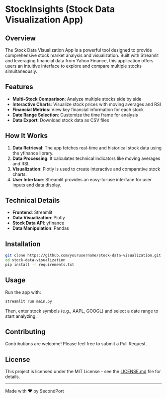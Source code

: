 # StockInsights (Stock Data Visualization App)

## Overview

The Stock Data Visualization App is a powerful tool designed to provide comprehensive stock market analysis and visualization. Built with Streamlit and leveraging financial data from Yahoo Finance, this application offers users an intuitive interface to explore and compare multiple stocks simultaneously.

## Features

- **Multi-Stock Comparison**: Analyze multiple stocks side by side
- **Interactive Charts**: Visualize stock prices with moving averages and RSI
- **Financial Metrics**: View key financial information for each stock
- **Date Range Selection**: Customize the time frame for analysis
- **Data Export**: Download stock data as CSV files

## How It Works

1. **Data Retrieval**: The app fetches real-time and historical stock data using the yfinance library.
2. **Data Processing**: It calculates technical indicators like moving averages and RSI.
3. **Visualization**: Plotly is used to create interactive and comparative stock charts.
4. **User Interface**: Streamlit provides an easy-to-use interface for user inputs and data display.

## Technical Details

- **Frontend**: Streamlit
- **Data Visualization**: Plotly
- **Stock Data API**: yfinance
- **Data Manipulation**: Pandas

## Installation

```bash
git clone https://github.com/yourusername/stock-data-visualization.git
cd stock-data-visualization
pip install -r requirements.txt
```

## Usage

Run the app with:

```bash
streamlit run main.py
```

Then, enter stock symbols (e.g., AAPL, GOOGL) and select a date range to start analyzing.

## Contributing

Contributions are welcome! Please feel free to submit a Pull Request.

## License

This project is licensed under the MIT License - see the [LICENSE.md](LICENSE.md) file for details.

---

Made with ❤️ by SecondPort

